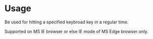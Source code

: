 # Usage
Be used for hitting a specified keybroad key in a regular time. 

Supported on MS IE browser or else IE mode of MS Edge browser only. 
